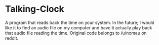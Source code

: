 # Talking-Clock
A program that reads back the time on your system. In the future; I would like it to find an audio file on my computer and have it actually play back that audio file reading the time. Original code belongs to /u/nomau on reddit.
